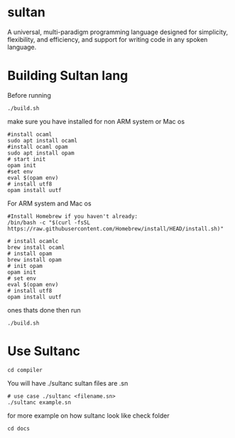# sultan
A universal, multi-paradigm programming language designed for simplicity, flexibility, and efficiency, and support for writing code in any spoken language.

# Building Sultan lang
Before running 
```
./build.sh
```
make sure you have installed for non ARM system or Mac os
```
#install ocaml
sudo apt install ocaml
#install ocaml opam
sudo apt install opam
# start init
opam init
#set env
eval $(opam env)
# install utf8
opam install uutf
```
For ARM system and Mac os
```
#Install Homebrew if you haven't already:
/bin/bash -c "$(curl -fsSL https://raw.githubusercontent.com/Homebrew/install/HEAD/install.sh)"

# install ocamlc
brew install ocaml
# install opam
brew install opam
# init opam
opam init
# set env
eval $(opam env)
# install utf8
opam install uutf
```
ones thats done then run
```
./build.sh
```



# Use Sultanc
```
cd compiler
```
You will have ./sultanc 
sultan files are .sn 
```
# use case ./sultanc <filename.sn>
./sultanc example.sn
```

for more example on how sultanc look like check folder
```
cd docs
```




